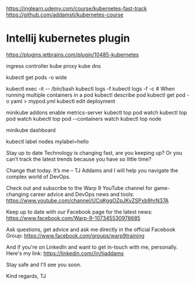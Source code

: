 https://inglearn.udemy.com/course/kubernetes-fast-track
https://github.com/addamstj/kubernetes-course

# Intellij kubernetes plugin
https://plugins.jetbrains.com/plugin/10485-kubernetes



ingress controller
kube proxy
kube dns


kubectl get pods -o wide

kubectl exec -it <POD ID> -- /bin/bash
kubectl logs -f <POD ID>
kubectl logs -f <POD ID> -c <CONTAINER NAME>  # When running multiple containers in a pod
kubectl describe pod <POD ID>
kubectl get pod <POD ID> -o yaml > mypod.yml
kubectl edit deployment <DEPLOYMENT ID>

minikube addons enable metrics-server
kubectl top pod
watch kubectl top pod <POD ID>
watch kubectl top pod <POD ID> --containers
watch kubectl top node

minikube dashboard

kubectl label nodes <NODE ID> mylabel=hello






Stay up to date
Technology is changing fast, are you keeping up? Or you can’t track the latest trends because you have so little time?

Change that today. It’s me – TJ Addams and I will help you navigate the complex world of DevOps.

Check out and subscribe to the Warp 9 YouTube channel for game-changing career advice and DevOps news and tools: https://www.youtube.com/channel/UCqKggOZpJKvZSPxb9hrN37A

Keep up to date with our Facebook page for the latest news: https://www.facebook.com/Warp-9-107345530978685

Ask questions, get advice and ask me directly in the official Facebook Group: https://www.facebook.com/groups/warp9training

And if you're on LinkedIn and want to get in-touch with me, personally. Here's my link: https://linkedin.com//in/tjaddams

Stay safe and I'll see you soon.

Kind regards,
TJ
